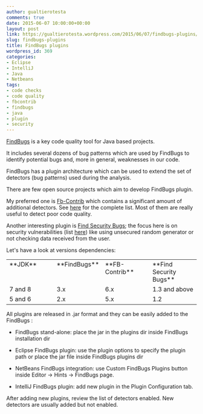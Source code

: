 ```yaml
---
author: gualtierotesta
comments: true
date: 2015-06-07 10:00:00+00:00
layout: post
link: https://gualtierotesta.wordpress.com/2015/06/07/findbugs-plugins/
slug: findbugs-plugins
title: FindBugs plugins
wordpress_id: 369
categories:
- Eclipse
- IntelliJ
- Java
- Netbeans
tags:
- code checks
- code quality
- fbcontrib
- findbugs
- java
- plugin
- security
---
```


[FindBugs](http://findbugs.sourceforge.net/) is a key code quality tool for Java based projects. 


It includes several dozens of bug patterns which are used by FindBugs to identify potential bugs and, more in general, weaknesses in our code.




FindBugs has a plugin architecture which can be used to extend the set of detectors (bug patterns) used during the analysis.




There are few open source projects which aim to develop FindBugs plugin.


My preferred one is [Fb-Contrib](http://fb-contrib.sourceforge.net/) which contains a significant amount of additional detectors. See [here](http://fb-contrib.sourceforge.net/bugdescriptions.html) for the complete list. Most of them are really useful to detect poor code quality.

Another interesting plugin is [Find Security Bugs](http://h3xstream.github.io/find-sec-bugs/); the focus here is on security vulnerabilities (list [here](http://h3xstream.github.io/find-sec-bugs/bugs.htm)) like using unsecured random generator or not checking data received from the user.

Let's have a look at versions dependencies:
<table cellpadding="4" width="100%" cellspacing="0" > 
<tbody >
<tr valign="top" >

<td width="25%" >**JDK**
</td>

<td width="25%" >**FindBugs**
</td>

<td width="25%" >**FB-Contrib**
</td>

<td width="25%" >**Find Security Bugs**
</td>
</tr>
<tr valign="top" >

<td width="25%" >7 and 8
</td>

<td width="25%" >3.x
</td>

<td width="25%" >6.x
</td>

<td width="25%" >1.3 and above
</td>
</tr>
<tr valign="top" >

<td width="25%" >5 and 6
</td>

<td width="25%" >2.x
</td>

<td width="25%" >5.x
</td>

<td width="25%" >1.2
</td>
</tr>
</tbody>
</table>


All plugins are released in .jar format and they can be easily added to the FindBugs :






	
  * FindBugs stand-alone: place the jar in the plugins dir inside FindBugs installation dir

	
  * Eclipse FindBugs plugin: use the plugin options to specify the plugin path or place the jar file inside FindBugs plugins dir

	
  * NetBeans FindBugs integration: use Custom FindBugs Plugins button inside Editor → Hints → FindBugs page.

	
  * IntelliJ FindBugs plugin: add new plugin in the Plugin Configuration tab.




After adding new plugins, review the list of detectors enabled. New detectors are usually added but not enabled.
